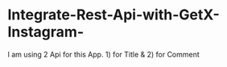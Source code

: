 # Integrate-Rest-Api-with-GetX-Instagram-
I am using 2 Api for this App. 1) for Title &amp; 2) for Comment
